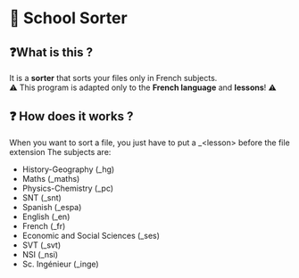 # 📖 School Sorter
## ❓What is this ?
It is a **sorter** that sorts your files only in French subjects.  
⚠️ This program is adapted only to the **French language** and **lessons**! ⚠️

## ❓ How does it works ?
When you want to sort a file, you just have to put a _\<lesson> before the file extension
The subjects are:
- History-Geography (_hg)
- Maths (_maths)
- Physics-Chemistry (_pc)
- SNT (_snt)
- Spanish (_espa)
- English (_en)
- French (_fr)
- Economic and Social Sciences (_ses)
- SVT (_svt)
- NSI (_nsi)
- Sc. Ingénieur (_inge)
